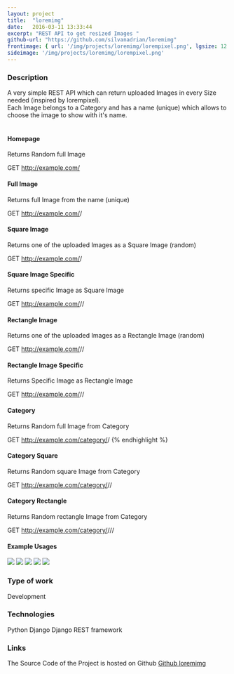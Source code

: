 ```yaml
---
layout: project
title:  "loremimg"
date:   2016-03-11 13:33:44
excerpt: "REST API to get resized Images "
github-url: "https://github.com/silvanadrian/loremimg"
frontimage: { url: '/img/projects/loremimg/lorempixel.png', lgsize: 12 , mdsize: 12, smsize: 12, xssize: }
sideimage: '/img/projects/loremimg/lorempixel.png'
---
```

<h3>Description</h3>

A very simple REST API which can return uploaded Images in every Size needed (inspired by lorempixel).  
Each Image belongs to a Category and has a name (unique) which allows to choose the image to show with it's name.
<br><br>

<h4>Homepage</h4>
Returns Random full Image


GET http://example.com/


<h4>Full Image</h4>
Returns full Image from the name (unique)  


GET http://example.com/<name>/


<h4>Square Image</h4>
Returns one of the uploaded Images as a Square Image (random)


GET http://example.com/<width>/


<h4>Square Image Specific</h4>
Returns specific Image as Square Image

GET http://example.com/<width>/<name>/

<h4>Rectangle Image</h4>
Returns one of the uploaded Images as a Rectangle Image (random)  

GET http://example.com/<width>/<height>/

<h4>Rectangle Image Specific</h4>
Returns Specific Image as Rectangle Image

GET http://example.com/<width>/<height>/<name>

<h4>Category</h4>
Returns Random full Image from Category

GET http://example.com/category/<category>/
{% endhighlight %}

<h4>Category Square</h4>
Returns Random square Image from Category

GET http://example.com/category/<category>/<width>/

<h4>Category Rectangle</h4>
Returns Random rectangle Image from Category

GET http://example.com/category/<category>/<width>/<height>/

<h4>Example Usages</h4>
<img src="http://example.com/200/" />
<img src="http://example.com/200/400" />
<img src="http://example.com/category/various/" />
<img src="http://example.com/category/various/200/" />
<img src="http://example.com/category/various/200/400" />

<h3>Type of work</h3>

Development

<h3>Technologies</h3>
Python  
Django  
Django REST framework

<h3>Links</h3>
The Source Code of the Project is hosted on Github   
<a target="_blank" href="https://github.com/silvanadrian/loremimg">Github loremimg</a>

